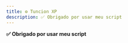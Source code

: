 ```yaml
---
title: ⚙️ Tuncion XP
description: ✅ Obrigado por usar meu script
---
```


**✅ Obrigado por usar meu script**